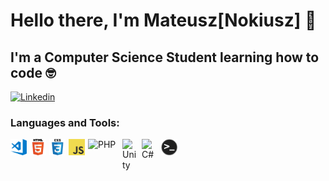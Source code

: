 # Hello there, I'm Mateusz[Nokiusz] 👋
## I'm a Computer Science Student learning how to code 🤓
[![Linkedin](https://img.shields.io/badge/linkedin-%230077B5.svg?&style=for-the-badge&logo=linkedin&logoColor=white)](https://www.linkedin.com/in/mklakus)

### Languages and Tools:
<a href="#"><img align="left" style="margin-right:5px" alt="Visual Studio Code" title="Visual Studio Code" width="26px" src="https://raw.githubusercontent.com/github/explore/80688e429a7d4ef2fca1e82350fe8e3517d3494d/topics/visual-studio-code/visual-studio-code.png" /></a>

<a href="#"><img align="left" alt="HTML5" title="HTML5" style="margin-right:5px" width="26px" src="https://raw.githubusercontent.com/github/explore/80688e429a7d4ef2fca1e82350fe8e3517d3494d/topics/html/html.png" /></a>

<a href="#"><img align="left" alt="CSS3" title="CSS3" style="margin-right:5px" width="26px" src="https://raw.githubusercontent.com/github/explore/80688e429a7d4ef2fca1e82350fe8e3517d3494d/topics/css/css.png" /></a>

<a href="#"><img align="left" alt="JavaScript" title="JavaScript" style="margin-right:5px" width="26px" src="https://raw.githubusercontent.com/github/explore/80688e429a7d4ef2fca1e82350fe8e3517d3494d/topics/javascript/javascript.png" /></a>

<a href="#"><img align="left" alt="PHP"  title="PHP" style="margin-right:5px" width="50px" src="https://cdn.freebiesupply.com/logos/large/2x/php-1-logo-png-transparent.png" /></a>

<a href="#"><img align="left" alt="Unity"  title="Unity" style="margin-right:5px" width="26px" src="https://unity3d.com/profiles/unity3d/themes/unity/images/pages/branding_trademarks/unity-tab-square-black.png" /></a>

<a href="#"><img align="left" alt="C#"  title="C#" style="margin-right:5px" width="26px" src="https://upload.wikimedia.org/wikipedia/commons/thumb/7/7a/C_Sharp_logo.svg/1200px-C_Sharp_logo.svg.png" /></a>

<a href="#"><img align="left" alt="Terminal" title="Terminal" width="26px" src="https://raw.githubusercontent.com/github/explore/80688e429a7d4ef2fca1e82350fe8e3517d3494d/topics/terminal/terminal.png" /></a>
